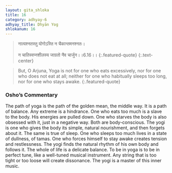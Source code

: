 ```yaml
---
layout: gita_shloka
title: 16
category: adhyay-6
adhyay_title: Dhyān Yog
shlokanum: 16
---
```


> नात्यश्नतस्तु योगोऽस्ति न चैकान्तमनश्नतः।<br><br>न चातिस्वप्नशीलस्य जाग्रतो नैव चार्जुन।।6.16।।
{:.featured-quote} 
{:.text-center}

> But, O Arjuna, Yoga is not for one who eats excessively, nor for one who does not eat at all; neither for one who habitually sleeps too long, nor for one who stays awake.
{:.featured-quote}

### Osho’s Commentary
The path of yoga is the path of the golden mean, the middle way. It is a path of balance. Any extreme is a hindrance.
One who eats too much is a slave to the body. His energies are pulled down. One who starves the body is also obsessed with it, just in a negative way. Both are body-conscious. The yogi is one who gives the body its simple, natural nourishment, and then forgets about it.
The same is true of sleep. One who sleeps too much lives in a state of dullness, of tamas. One who forces himself to stay awake creates tension and restlessness. The yogi finds the natural rhythm of his own body and follows it.
The whole of life is a delicate balance. To be in yoga is to be in perfect tune, like a well-tuned musical instrument. Any string that is too tight or too loose will create dissonance. The yogi is a master of this inner music.

